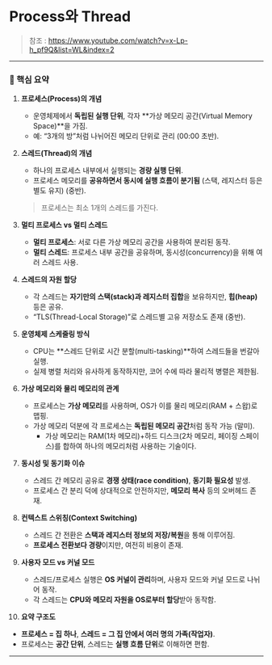 # Process와 Thread

> 참조 : https://www.youtube.com/watch?v=x-Lp-h_pf9Q&list=WL&index=2

---

### 📌 핵심 요약

1. **프로세스(Process)의 개념**

   * 운영체제에서 **독립된 실행 단위**, 각자 \*\*가상 메모리 공간(Virtual Memory Space)\*\*을 가짐.
   * 예: “3개의 방”처럼 나뉘어진 메모리 단위로 관리 (00:00 초반).

2. **스레드(Thread)의 개념**

   * 하나의 프로세스 내부에서 실행되는 **경량 실행 단위**.
   * 프로세스 메모리를 **공유하면서 동시에 실행 흐름이 분기됨** (스택, 레지스터 등은 별도 유지) (중반).

   > 프로세스는 최소 1개의 스레드를 가진다.

3. **멀티 프로세스 vs 멀티 스레드**

   * **멀티 프로세스**: 서로 다른 가상 메모리 공간을 사용하여 분리된 동작.
   * **멀티 스레드**: 프로세스 내부 공간을 공유하며, 동시성(concurrency)을 위해 여러 스레드 사용.

4. **스레드의 자원 할당**

   * 각 스레드는 **자기만의 스택(stack)과 레지스터 집합**을 보유하지만, **힙(heap)** 등은 공유.
   * “TLS(Thread-Local Storage)”로 스레드별 고유 저장소도 존재 (중반).

5. **운영체제 스케줄링 방식**

   * CPU는 \*\*스레드 단위로 시간 분할(multi-tasking)\*\*하여 스레드들을 번갈아 실행.
   * 실제 병렬 처리와 유사하게 동작하지만, 코어 수에 따라 물리적 병렬은 제한됨.

6. **가상 메모리와 물리 메모리의 관계**

   * 프로세스는 **가상 메모리**를 사용하며, OS가 이를 물리 메모리(RAM + 스왑)로 맵핑.
   * 가상 메모리 덕분에 각 프로세스는 **독립된 메모리 공간**처럼 동작 가능 (말미).
        * 가상 메모리는 RAM(1차 메모리)+하드 디스크(2차 메모리, 페이징 스페이스)를 합하여 하나의 메모리처럼 사용하는 기술이다.

7. **동시성 및 동기화 이슈**

   * 스레드 간 메모리 공유로 **경쟁 상태(race condition)**, **동기화 필요성** 발생.
   * 프로세스 간 분리 덕에 상대적으로 안전하지만, **메모리 복사** 등의 오버헤드 존재.

8. **컨텍스트 스위칭(Context Switching)**

   * 스레드 간 전환은 **스택과 레지스터 정보의 저장/복원**을 통해 이루어짐.
   * **프로세스 전환보다 경량**이지만, 여전히 비용이 존재.

9. **사용자 모드 vs 커널 모드**

   * 스레드/프로세스 실행은 **OS 커널이 관리**하며, 사용자 모드와 커널 모드로 나뉘어 동작.
   * 각 스레드는 **CPU와 메모리 자원을 OS로부터 할당**받아 동작함.

10. **요약 구조도**

* **프로세스 = 집 하나**, **스레드 = 그 집 안에서 여러 명의 가족(작업자)**.
* 프로세스는 **공간 단위**, 스레드는 **실행 흐름 단위**로 이해하면 편함.

---

